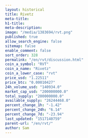 ```yaml
---
layout: historical
title: Rivetz
meta-title: 
h1-title: 
meta-description: 
image: "/media/1383694/rvt.png"
published: true
allow_search_engine: false
sitemap: false
enable_comment: false
sort_order: 328
permalink: "/en/rvt/discussion.html"
coin_a_symbol: "RVT"
coin_a_name: "Rivetz"
coin_a_lower_case: "rvt"
price_usd: "1.22511"
price_btc: "0.00010427"
24h_volume_usd: "140934.0"
market_cap_usd: "200000000.0"
total_supply: "200000000.0"
available_supply: "26244468.0"
percent_change_1h: "-1.42"
percent_change_24h: "6.14"
percent_change_7d: "-23.94"
last_updated: "1517140759"
parent-url: "/en/rvt/"
author: Sam
---
```


